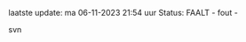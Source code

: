 laatste update: 
ma 06-11-2023 21:54   uur 
Status: FAALT - fout - 
<div class="service R">svn</div>